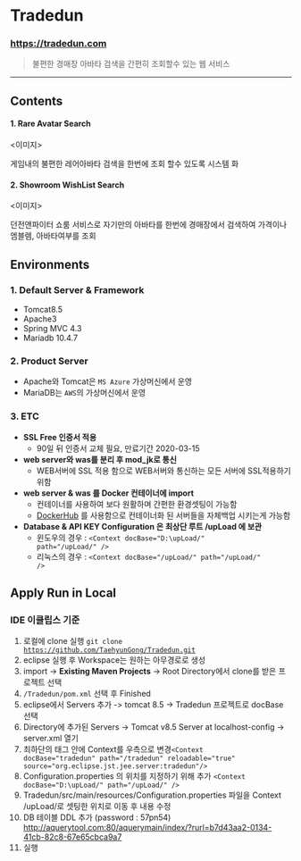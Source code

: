 # Tradedun
### **https://tradedun.com**
> 불편한 경매장 아바타 검색을 간편히 조회할수 있는 웹 서비스

***
## Contents
#### 1. Rare Avatar Search
<이미지>

게임내의 불편한 레어아바타 검색을 한번에 조회 할수 있도록 시스템 화

#### 2. Showroom WishList Search
<이미지>

던전앤파이터 쇼룸 서비스로 자기만의 아바타를 한번에 경매장에서 검색하여 가격이나 엠블렘, 아바타여부를 조회

## Environments

### 1. Default Server & Framework
- Tomcat8.5
- Apache3
- Spring MVC 4.3
- Mariadb 10.4.7

### 2. Product Server
- Apache와 Tomcat은 <code>MS Azure</code> 가상머신에서 운영
- MariaDB는 <code>AWS</code>의 가상머신에서 운영

### 3. ETC
- **SSL Free 인증서 적용**
  - 90일 뒤 인증서 교체 필요, 만료기간 2020-03-15
- **web server와 was를 분리 후 mod_jk로 통신**
  - WEB서버에 SSL 적용 함으로 WEB서버와 통신하는 모든 서버에 SSL적용하기 위함
- **web server & was 를 Docker 컨테이너에 import**
  - 컨테이너를 사용하여 보다 원활하며 간편한 환경셋팅이 가능함
  - [DockerHub](https://hub.docker.com) 를 사용함으로 컨테이너화 된 서버들을 자체백업 시키는게 가능함
- **Database & API KEY Configuration 은 최상단 루트 /upLoad 에 보관**
  - 윈도우의 경우 : <code>\<Context docBase="D:\upLoad/" path="/upLoad/" /></code>
  - 리눅스의 경우 : <code>\<Context docBase="/upLoad/" path="/upLoad/" /></code>

## Apply Run in Local 

### IDE 이클립스 기준
1. 로컬에 clone 실행 <code>git clone https://github.com/TaehyunGong/Tradedun.git</code>
2. eclipse 실행 후 Workspace는 원하는 아무경로로 생성
3. import -> **Existing Maven Projects** -> Root Directory에서 clone를 받은 프로젝트 선택
4. <code>/Tradedun/pom.xml</code> 선택 후 Finished
5. eclipse에서 Servers 추가 -> tomcat 8.5 -> Tradedun 프로젝트로 docBase 선택
6. Directory에 추가된 Servers -> Tomcat v8.5 Server at localhost-config -> server.xml 열기
7. 최하단의 <Host> 태그 안에 Context를 우측으로 변경<code>\<Context docBase="tradedun" path="/tradedun" reloadable="true"        source="org.eclipse.jst.jee.server:tradedun"/></code>
8. Configuration.properties 의 위치를 지정하기 위해 추가 <code>\<Context docBase="D:\upLoad/" path="/upLoad/" /></code>
9. Tradedun/src/main/resources/Configuration.properties 파일을 Context /upLoad/로 셋팅한 위치로 이동 후 내용 수정
10. DB 테이블 DDL 추가 (password : 57pn54) http://aquerytool.com:80/aquerymain/index/?rurl=b7d43aa2-0134-41cb-82c8-67e65cbca9a7
11. 실행
